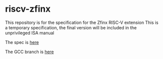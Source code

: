 # riscv-zfinx

This repository is for the specification for the Zfinx RISC-V extension
This is a temporary specification, the final version will be included in the unprivileged ISA manual

The spec is [here](https://github.com/riscv/riscv-zfinx/blob/master/Zfinx_spec.adoc)

The GCC branch is [here](https://github.com/pz9115/riscv-binutils-gdb/commit/bc7715694e2b97ba55791e8ef7409377bd7fb1f)

